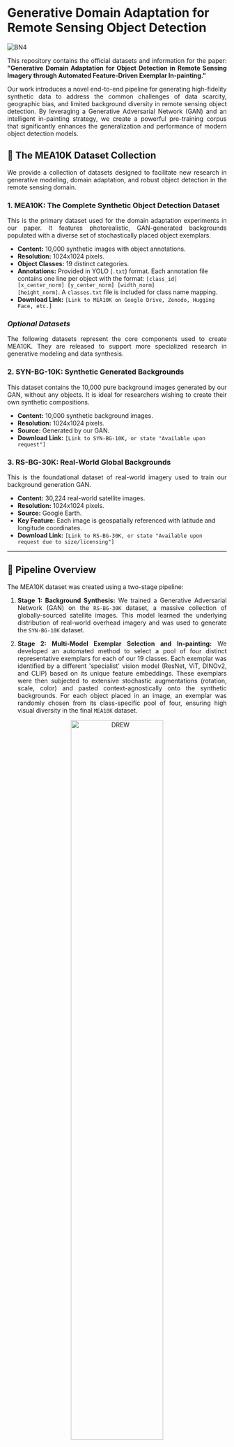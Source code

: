 # Generative Domain Adaptation for Remote Sensing Object Detection

![BN4](https://github.com/user-attachments/assets/a9456989-b568-46b7-82bd-2678154345c9)



<p align="justify">
This repository contains the official datasets and information for the paper: <strong>"Generative Domain Adaptation for Object Detection in Remote Sensing Imagery through Automated Feature-Driven Exemplar In-painting."</strong>
</p>

<p align="justify">
Our work introduces a novel end-to-end pipeline for generating high-fidelity synthetic data to address the common challenges of data scarcity, geographic bias, and limited background diversity in remote sensing object detection. By leveraging a Generative Adversarial Network (GAN) and an intelligent in-painting strategy, we create a powerful pre-training corpus that significantly enhances the generalization and performance of modern object detection models.
</p>

## 📂 The MEA10K Dataset Collection

<p align="justify">
We provide a collection of datasets designed to facilitate new research in generative modeling, domain adaptation, and robust object detection in the remote sensing domain.
</p>

### 1. **MEA10K: The Complete Synthetic Object Detection Dataset**
<p align="justify">
This is the primary dataset used for the domain adaptation experiments in our paper. It features photorealistic, GAN-generated backgrounds populated with a diverse set of stochastically placed object exemplars.
</p>

*   **Content:** 10,000 synthetic images with object annotations.
*   **Resolution:** 1024x1024 pixels.
*   **Object Classes:** 19 distinct categories.
*   **Annotations:** Provided in YOLO (<code>.txt</code>) format. Each annotation file contains one line per object with the format: <code>[class_id] [x_center_norm] [y_center_norm] [width_norm] [height_norm]</code>. A <code>classes.txt</code> file is included for class name mapping.
*   **Download Link:** `[Link to MEA10K on Google Drive, Zenodo, Hugging Face, etc.]`

### *Optional Datasets*
<p align="justify">
The following datasets represent the core components used to create MEA10K. They are released to support more specialized research in generative modeling and data synthesis.
</p>

### 2. **SYN-BG-10K: Synthetic Generated Backgrounds**
<p align="justify">
This dataset contains the 10,000 pure background images generated by our GAN, without any objects. It is ideal for researchers wishing to create their own synthetic compositions.
</p>

*   **Content:** 10,000 synthetic background images.
*   **Resolution:** 1024x1024 pixels.
*   **Source:** Generated by our GAN.
*   **Download Link:** `[Link to SYN-BG-10K, or state "Available upon request"]`

### 3. **RS-BG-30K: Real-World Global Backgrounds**
<p align="justify">
This is the foundational dataset of real-world imagery used to train our background generation GAN.
</p>

*   **Content:** 30,224 real-world satellite images.
*   **Resolution:** 1024x1024 pixels.
*   **Source:** Google Earth.
*   **Key Feature:** Each image is geospatially referenced with latitude and longitude coordinates.
*   **Download Link:** `[Link to RS-BG-30K, or state "Available upon request due to size/licensing"]`

---

## 🚀 Pipeline Overview

<p align="justify">
The MEA10K dataset was created using a two-stage pipeline:
</p>

<ol>
  <li>
    <p align="justify">
      <strong>Stage 1: Background Synthesis:</strong> We trained a Generative Adversarial Network (GAN) on the <code>RS-BG-30K</code> dataset, a massive collection of globally-sourced satellite images. This model learned the underlying distribution of real-world overhead imagery and was used to generate the <code>SYN-BG-10K</code> dataset.
    </p>
  </li>
  <li>
    <p align="justify">
      <strong>Stage 2: Multi-Model Exemplar Selection and In-painting:</strong> We developed an automated method to select a pool of four distinct representative exemplars for each of our 19 classes. Each exemplar was identified by a different 'specialist' vision model (ResNet, ViT, DINOv2, and CLIP) based on its unique feature embeddings. These exemplars were then subjected to extensive stochastic augmentations (rotation, scale, color) and pasted context-agnostically onto the synthetic backgrounds. For each object placed in an image, an exemplar was randomly chosen from its class-specific pool of four, ensuring high visual diversity in the final <code>MEA10K</code> dataset.
    </p>
  </li>
</ol>


<p align="center">
    <img src="https://github.com/user-attachments/assets/57526b46-ca9e-41a2-bcd4-2769bcfe7ae9" alt="DREW" width="65%" />
</p>



---

## 📄 Citation

<p align="justify">
If you use our datasets or find our work helpful in your research, please cite our paper:
</p>

```bibtex
@article{aghili2025generative,
  title={Generative Domain Adaptation for Object Detection in Remote Sensing Imagery through Automated Feature-Driven Exemplar In-painting},
  author={Aghili, Mohamad Ebrahim and Ghassemian, Hassan and Imani, Maryam},
  journal={Journal Name},
  volume={XX},
  number={Y},
  pages={ZZZ--ZZZ},
  year={2025},
  publisher={Publisher}
}
